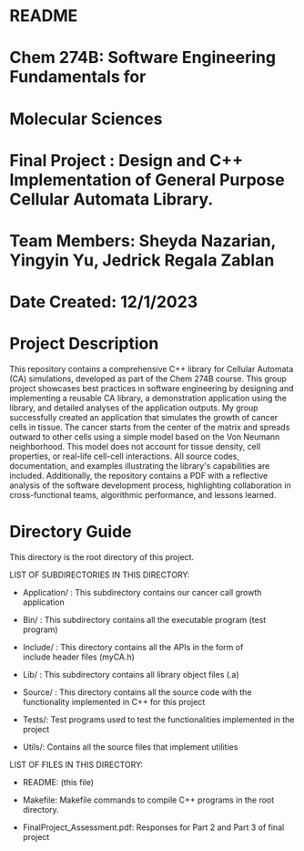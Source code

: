# README 

# Chem 274B: Software Engineering Fundamentals for
#               Molecular Sciences
# Final Project :  Design and C++ Implementation of General Purpose Cellular Automata Library. 
# Team Members: Sheyda Nazarian, Yingyin Yu, Jedrick Regala Zablan 
# Date Created: 12/1/2023 

# Project Description

This repository contains a comprehensive C++ library for Cellular Automata (CA) simulations, developed as part of the Chem 274B course. This group project showcases best practices in software engineering by designing and implementing a reusable CA library, a demonstration application using the library, and detailed analyses of the application outputs. My group successfully created an application that simulates the growth of cancer cells in tissue. The cancer starts from the center of the matrix and spreads outward to other cells using a simple model based on the Von Neumann neighborhood. This model does not account for tissue density, cell properties, or real-life cell-cell interactions. All source codes, documentation, and examples illustrating the library's capabilities are included. Additionally, the repository contains a PDF with a reflective analysis of the software development process, highlighting collaboration in cross-functional teams, algorithmic performance, and lessons learned. 

# Directory Guide
This directory is the root directory of this project.

LIST OF SUBDIRECTORIES IN THIS DIRECTORY:

- Application/ : This subdirectory contains our cancer call growth application

- Bin/ : This subdirectory contains all the executable program (test program)
		
- Include/ : This directory contains all the APIs in the form of  
        include header files (myCA.h)

- Lib/ : This subdirectory contains all library object files (.a)
		
- Source/ : This directory contains all the source code with the
        functionality implemented in C++ for this project
		
- Tests/: Test programs used to test the functionalities implemented in
        the project
		
- Utils/: Contains all the source files that implement utilities
        
LIST OF FILES IN THIS DIRECTORY:

- README: (this file) 

- Makefile: Makefile commands to compile C++ programs in the root directory.

- FinalProject_Assessment.pdf: Responses for Part 2 and Part 3 of final project

